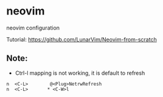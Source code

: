 # neovim
neovim configuration

Tutorial: https://github.com/LunarVim/Neovim-from-scratch 

## Note:
* Ctrl-l mapping is not working, it is default to refresh
```
n  <C-L>        @<Plug>NetrwRefresh                                   
n  <C-L>       * <C-W>l
```
